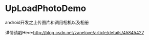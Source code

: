 # UpLoadPhotoDemo

android开发之上传图片和调用相机以及相册

详情请戳Here:http://blog.csdn.net/zanelove/article/details/45845427
